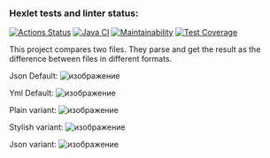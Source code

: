 ### Hexlet tests and linter status:
[![Actions Status](https://github.com/Jeleshka321/java-project-71/workflows/hexlet-check/badge.svg)](https://github.com/Jeleshka321/java-project-71/actions)
[![Java CI](https://github.com/Jeleshka321/java-project-71/actions/workflows/main.yml/badge.svg)](https://github.com/Jeleshka321/java-project-71/actions/workflows/main.yml)
[![Maintainability](https://api.codeclimate.com/v1/badges/aa9042c618d8a99cdebd/maintainability)](https://codeclimate.com/github/Jeleshka321/java-project-71/maintainability)
[![Test Coverage](https://api.codeclimate.com/v1/badges/aa9042c618d8a99cdebd/test_coverage)](https://codeclimate.com/github/Jeleshka321/java-project-71/test_coverage)


This project compares two files. They parse and get the result as the difference between files in different formats.

Json Default: ![изображение](https://github.com/user-attachments/assets/cfcb0918-bd29-4c52-9375-de7a629be799)

Yml Default: ![изображение](https://github.com/user-attachments/assets/44e70f61-75eb-415e-bb16-d14b422c1b93)

Plain variant: ![изображение](https://github.com/user-attachments/assets/3ff15f3c-a4e5-42e0-a78a-08ff67128faf)

Stylish variant: ![изображение](https://github.com/user-attachments/assets/8bc72321-2ea7-40ae-b76e-5726c5476954)

Json variant: ![изображение](https://github.com/user-attachments/assets/eb0426a8-ffd8-44e7-947c-35961032dcb7)


